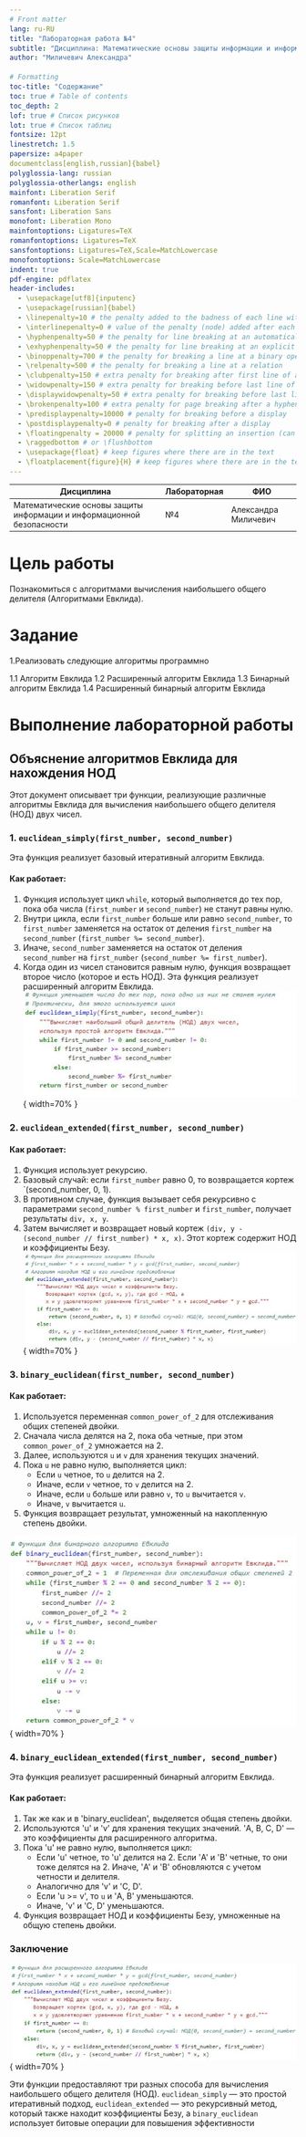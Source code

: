 ```yaml
---
# Front matter
lang: ru-RU
title: "Лабораторная работа №4"
subtitle: "Дисциплина: Математические основы защиты информации и информационной безопасности"
author: "Миличевич Александра"

# Formatting
toc-title: "Содержание"
toc: true # Table of contents
toc_depth: 2
lof: true # Список рисунков
lot: true # Список таблиц
fontsize: 12pt
linestretch: 1.5
papersize: a4paper
documentclass[english,russian]{babel}
polyglossia-lang: russian
polyglossia-otherlangs: english
mainfont: Liberation Serif
romanfont: Liberation Serif
sansfont: Liberation Sans
monofont: Liberation Mono
mainfontoptions: Ligatures=TeX
romanfontoptions: Ligatures=TeX
sansfontoptions: Ligatures=TeX,Scale=MatchLowercase
monofontoptions: Scale=MatchLowercase
indent: true
pdf-engine: pdflatex
header-includes:
  - \usepackage[utf8]{inputenc}
  - \usepackage[russian]{babel}
  - \linepenalty=10 # the penalty added to the badness of each line within a paragraph (no associated penalty node) Increasing the value makes tex try to have fewer lines in the paragraph.
  - \interlinepenalty=0 # value of the penalty (node) added after each line of a paragraph.
  - \hyphenpenalty=50 # the penalty for line breaking at an automatically inserted hyphen
  - \exhyphenpenalty=50 # the penalty for line breaking at an explicit hyphen
  - \binoppenalty=700 # the penalty for breaking a line at a binary operator
  - \relpenalty=500 # the penalty for breaking a line at a relation
  - \clubpenalty=150 # extra penalty for breaking after first line of a paragraph
  - \widowpenalty=150 # extra penalty for breaking before last line of a paragraph
  - \displaywidowpenalty=50 # extra penalty for breaking before last line before a display math
  - \brokenpenalty=100 # extra penalty for page breaking after a hyphenated line
  - \predisplaypenalty=10000 # penalty for breaking before a display
  - \postdisplaypenalty=0 # penalty for breaking after a display
  - \floatingpenalty = 20000 # penalty for splitting an insertion (can only be split footnote in standard LaTeX)
  - \raggedbottom # or \flushbottom
  - \usepackage{float} # keep figures where there are in the text
  - \floatplacement{figure}{H} # keep figures where there are in the text 
---
```


| **Дисциплина** | **Лабораторная**| **ФИО** |
| ------ | ------ | ------- |
| Математические основы защиты информации и информационной безопасности|  №4 | Александра Миличевич |


# Цель работы

Познакомиться с алгоритмами вычисления наибольшего общего делителя (Алгоритмами Евклида).

# Задание

1.Реализовать следующие алгоритмы программно

1.1 Алгоритм Евклида
1.2 Расширенный алгоритм Евклида
1.3 Бинарный алгоритм Евклида
1.4 Расширенный бинарный алгоритм Евклида

# Выполнение лабораторной работы
## Объяснение алгоритмов Евклида для нахождения НОД

Этот документ описывает три функции, реализующие различные алгоритмы Евклида для вычисления наибольшего общего делителя (НОД) двух чисел.

### 1. `euclidean_simply(first_number, second_number)`

Эта функция реализует базовый итеративный алгоритм Евклида.

#### Как работает:
1.  Функция использует цикл `while`, который выполняется до тех пор, пока оба числа (`first_number` и `second_number`) не станут равны нулю.
2.  Внутри цикла, если `first_number` больше или равно `second_number`, то `first_number` заменяется на остаток от деления `first_number` на `second_number` (`first_number %= second_number`).
3.  Иначе, `second_number` заменяется на остаток от деления `second_number` на `first_number` (`second_number %= first_number`).
4.  Когда один из чисел становится равным нулю, функция возвращает второе число (которое и есть НОД).
Эта функция реализует расширенный алгоритм Евклида.
![ классический алгоритм](images4/eucleadian_simply.jpg){ width=70% }


### 2. `euclidean_extended(first_number, second_number)`

#### Как работает:
1.  Функция использует рекурсию.
2.  Базовый случай: если `first_number` равно 0, то возвращается кортеж `(second_number, 0, 1).
3.  В противном случае, функция вызывает себя рекурсивно с параметрами `second_number % first_number` и `first_number`, получает результаты `div, x, y`.
4.  Затем вычисляет и возвращает новый кортеж `(div, y - (second_number // first_number) * x, x)`. Этот кортеж содержит НОД и коэффициенты Безу.
![ расширенный алгоритм](images4/eucleadian_extended.jpg){ width=70% }

### 3. `binary_euclidean(first_number, second_number)`

#### Как работает:

1.  Используется переменная `common_power_of_2` для отслеживания общих степеней двойки.
2.  Сначала числа делятся на 2, пока оба четные, при этом `common_power_of_2` умножается на 2.
3.  Далее, используются `u` и `v` для хранения текущих значений.
4.  Пока `u` не равно нулю, выполняется цикл:
    *   Если `u` четное, то `u` делится на 2.
    *   Иначе, если `v` четное, то `v` делится на 2.
    *   Иначе, если `u` больше или равно `v`, то `u` вычитается `v`.
    *   Иначе, `v` вычитается `u`.
5.  Функция возвращает результат, умноженный на накопленную степень двойки.

![бинарний алгоритм](images4/binary_eucleadian.jpg){ width=70% }

### 4. `binary_euclidean_extended(first_number, second_number)`

Эта функция реализует расширенный бинарный алгоритм Евклида.

#### Как работает:

1.  Так же как и в 'binary_euclidean', выделяется общая степень двойки.
2.  Используются 'u' и 'v' для хранения текущих значений. 'A, B, C, D' — это коэффициенты для расширенного алгоритма.
3.  Пока 'u' не равно нулю, выполняется цикл:
    *   Если 'u' четное, то 'u' делится на 2. Если 'A' и 'B' четные, то они тоже делятся на 2. Иначе, 'A' и 'B' обновляются с учетом четности и делителя.
    *   Аналогично для 'v' и 'C, D'.
    *   Если 'u >= v', то `u` и 'A, B' уменьшаются.
    *   Иначе, 'v' и 'C, D' уменьшаются.
4.  Функция возвращает НОД и коэффициенты Безу, умноженные на общую степень двойки.
### Заключение

![ расширенный бинарный алгоритм](images4/eucleadian_extended.jpg){ width=70% }

Эти функции предоставляют три разных способа для вычисления наибольшего общего делителя (НОД). `euclidean_simply` — это простой итеративный подход, `euclidean_extended` — это рекурсивный метод, который также находит коэффициенты Безу, а `binary_euclidean` использует битовые операции для повышения эффективности

